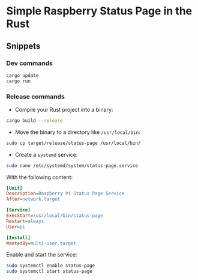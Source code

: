 # Simple Raspberry Status Page in the Rust

## Snippets

### Dev commands
```sh
cargo update
cargo run
```

### Release commands
- Compile your Rust project into a binary:
```bash
cargo build --release
```

- Move the binary to a directory like `/usr/local/bin`:
```bash
sudo cp target/release/status-page /usr/local/bin/
```

- Create a `systemd` service:
```bash
sudo nano /etc/systemd/system/status-page.service
```

With the following content:
```ini
[Unit]
Description=Raspberry Pi Status Page Service
After=network.target

[Service]
ExecStart=/usr/local/bin/status-page
Restart=always
User=pi

[Install]
WantedBy=multi-user.target
```

Enable and start the service:
```bash
sudo systemctl enable status-page
sudo systemctl start status-page
```
